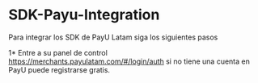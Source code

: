 # SDK-Payu-Integration
Para integrar los SDK de PayU Latam siga los siguientes pasos

1* Entre a su panel de control https://merchants.payulatam.com/#/login/auth si no tiene una cuenta en PayU puede registrarse gratis.

